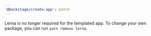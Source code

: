 ```yaml
---
'@backstage/create-app': patch
---
```


Lerna is no longer required for the templated app. To change your own package, you can run `yarn remove lerna`.
